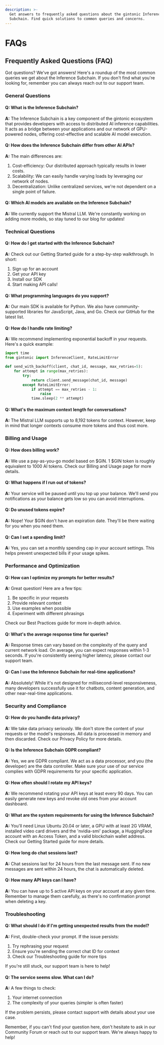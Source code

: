 ```yaml
---
description: >-
  Get answers to frequently asked questions about the gintonic Inference
  Subchain. Find quick solutions to common queries and concerns.
---
```


# FAQs

## Frequently Asked Questions (FAQ)

Got questions? We've got answers! Here's a roundup of the most common queries we get about the Inference Subchain. If you don't find what you're looking for, remember you can always reach out to our support team.

### General Questions

#### Q: What is the Inference Subchain?

**A:** The Inference Subchain is a key component of the gintonic ecosystem that provides developers with access to distributed AI inference capabilities. It acts as a bridge between your applications and our network of GPU-powered nodes, offering cost-effective and scalable AI model execution.

#### Q: How does the Inference Subchain differ from other AI APIs?

**A:** The main differences are:

1. Cost-efficiency: Our distributed approach typically results in lower costs.
2. Scalability: We can easily handle varying loads by leveraging our network of nodes.
3. Decentralization: Unlike centralized services, we're not dependent on a single point of failure.

#### Q: Which AI models are available on the Inference Subchain?

**A:** We currently support the Mistral LLM. We're constantly working on adding more models, so stay tuned to our blog for updates!

### Technical Questions

#### Q: How do I get started with the Inference Subchain?

**A:** Check out our Getting Started guide for a step-by-step walkthrough. In short:

1. Sign up for an account
2. Get your API key
3. Install our SDK
4. Start making API calls!

#### Q: What programming languages do you support?

**A:** Our main SDK is available for Python. We also have community-supported libraries for JavaScript, Java, and Go. Check our GitHub for the latest list.

#### Q: How do I handle rate limiting?

**A:** We recommend implementing exponential backoff in your requests. Here's a quick example:

```python
import time
from gintonic import InferenceClient, RateLimitError

def send_with_backoff(client, chat_id, message, max_retries=5):
    for attempt in range(max_retries):
        try:
            return client.send_message(chat_id, message)
        except RateLimitError:
            if attempt == max_retries - 1:
                raise
            time.sleep(2 ** attempt)
```

#### Q: What's the maximum context length for conversations?

**A:** The Mistral LLM supports up to 8,192 tokens for context. However, keep in mind that longer contexts consume more tokens and thus cost more.

### Billing and Usage

#### Q: How does billing work?

**A:** We use a pay-as-you-go model based on $GIN. 1 $GIN token is roughly equivalent to 1000 AI tokens. Check our Billing and Usage page for more details.

#### Q: What happens if I run out of tokens?

**A:** Your service will be paused until you top up your balance. We'll send you notifications as your balance gets low so you can avoid interruptions.

#### Q: Do unused tokens expire?

**A:** Nope! Your $GIN don't have an expiration date. They'll be there waiting for you when you need them.

#### Q: Can I set a spending limit?

**A:** Yes, you can set a monthly spending cap in your account settings. This helps prevent unexpected bills if your usage spikes.

### Performance and Optimization

#### Q: How can I optimize my prompts for better results?

**A:** Great question! Here are a few tips:

1. Be specific in your requests
2. Provide relevant context
3. Use examples when possible
4. Experiment with different phrasings

Check our Best Practices guide for more in-depth advice.

#### Q: What's the average response time for queries?

**A:** Response times can vary based on the complexity of the query and current network load. On average, you can expect responses within 1-3 seconds. If you're consistently seeing higher latency, please contact our support team.

#### Q: Can I use the Inference Subchain for real-time applications?

**A:** Absolutely! While it's not designed for millisecond-level responsiveness, many developers successfully use it for chatbots, content generation, and other near-real-time applications.

### Security and Compliance

#### Q: How do you handle data privacy?

**A:** We take data privacy seriously. We don't store the content of your requests or the model's responses. All data is processed in memory and then discarded. Check our Privacy Policy for more details.

#### Q: Is the Inference Subchain GDPR compliant?

**A:** Yes, we are GDPR compliant. We act as a data processor, and you (the developer) are the data controller. Make sure your use of our service complies with GDPR requirements for your specific application.

#### Q: How often should I rotate my API keys?

**A:** We recommend rotating your API keys at least every 90 days. You can easily generate new keys and revoke old ones from your account dashboard.

#### Q: What are the system requirements for using the Inference Subchain?

**A:** You'll need Linux Ubuntu 20.04 or later, a GPU with at least 2G VRAM, installed video card drivers and the 'nvidia-smi' package, a HuggingFace account with an Access Token, and a valid blockchain wallet address. Check our Getting Started guide for more details.

#### Q: How long do chat sessions last?

**A:** Chat sessions last for 24 hours from the last message sent. If no new messages are sent within 24 hours, the chat is automatically deleted.

#### Q: How many API keys can I have?

**A:** You can have up to 5 active API keys on your account at any given time. Remember to manage them carefully, as there's no confirmation prompt when deleting a key.

### Troubleshooting

#### Q: What should I do if I'm getting unexpected results from the model?

**A:** First, double-check your prompt. If the issue persists:

1. Try rephrasing your request
2. Ensure you're sending the correct chat ID for context
3. Check our Troubleshooting guide for more tips

If you're still stuck, our support team is here to help!

#### Q: The service seems slow. What can I do?

**A:** A few things to check:

1. Your internet connection
2. The complexity of your queries (simpler is often faster)


If the problem persists, please contact support with details about your use case.

Remember, if you can't find your question here, don't hesitate to ask in our Community Forum or reach out to our support team. We're always happy to help!
